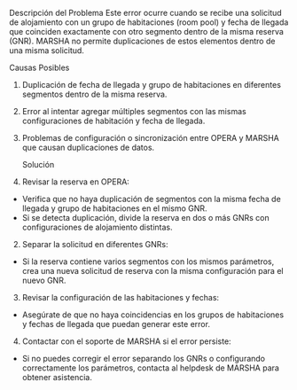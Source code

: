 Descripción del Problema
Este error ocurre cuando se recibe una solicitud de alojamiento con un grupo de habitaciones (room pool) y fecha de llegada que coinciden exactamente con otro segmento dentro de la misma reserva (GNR).
MARSHA no permite duplicaciones de estos elementos dentro de una misma solicitud.

Causas Posibles
1. Duplicación de fecha de llegada y grupo de habitaciones en diferentes segmentos dentro de la misma reserva.
2. Error al intentar agregar múltiples segmentos con las mismas configuraciones de habitación y fecha de llegada.
3. Problemas de configuración o sincronización entre OPERA y MARSHA que causan duplicaciones de datos.

   Solución
1. Revisar la reserva en OPERA:

* Verifica que no haya duplicación de segmentos con la misma fecha de llegada y grupo de habitaciones en el mismo GNR.
* Si se detecta duplicación, divide la reserva en dos o más GNRs con configuraciones de alojamiento distintas.

2. Separar la solicitud en diferentes GNRs:

* Si la reserva contiene varios segmentos con los mismos parámetros, crea una nueva solicitud de reserva con la misma configuración para el nuevo GNR.

3. Revisar la configuración de las habitaciones y fechas:

* Asegúrate de que no haya coincidencias en los grupos de habitaciones y fechas de llegada que puedan generar este error.

4. Contactar con el soporte de MARSHA si el error persiste:

* Si no puedes corregir el error separando los GNRs o configurando correctamente los parámetros, contacta al helpdesk de MARSHA para obtener asistencia.
